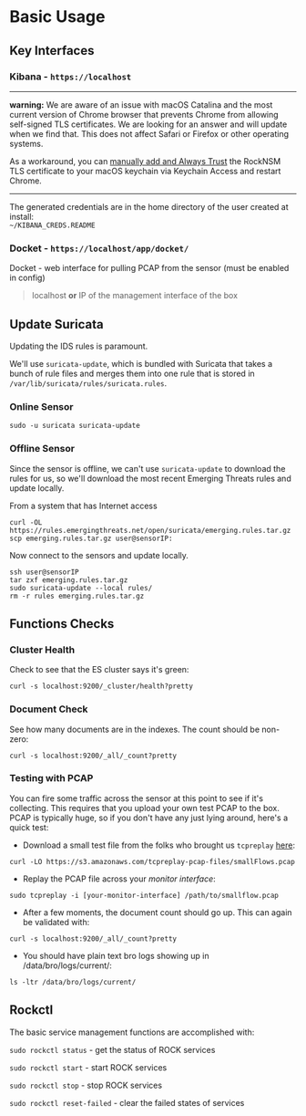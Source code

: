 # Basic Usage

## Key Interfaces

### Kibana - `https://localhost`

---
**warning:** We are aware of an issue with macOS Catalina and the most current version of Chrome browser that prevents Chrome from allowing self-signed TLS certificates. We are looking for an answer and will update when we find that. This does not affect Safari or Firefox or other operating systems.

As a workaround, you can [manually add and Always Trust](https://support.apple.com/guide/keychain-access/change-the-trust-settings-of-a-certificate-kyca11871/mac) the RockNSM TLS certificate to your macOS keychain via Keychain Access and restart Chrome.

---

The generated credentials are in the home directory of the user created at install:
<br>
`~/KIBANA_CREDS.README`

### Docket - `https://localhost/app/docket/`

Docket - web interface for pulling PCAP from the sensor (must be enabled in config)
<br>
> localhost **or** IP of the management interface of the box

## Update Suricata
Updating the IDS rules is paramount.

We'll use `suricata-update`, which is bundled with Suricata that takes a bunch of rule files and merges them into one rule that is stored in `/var/lib/suricata/rules/suricata.rules`.

### Online Sensor
```
sudo -u suricata suricata-update
```

### Offline Sensor
Since the sensor is offline, we can't use `suricata-update` to download the rules for us, so we'll download the most recent Emerging Threats rules and update locally.

From a system that has Internet access
```
curl -OL https://rules.emergingthreats.net/open/suricata/emerging.rules.tar.gz
scp emerging.rules.tar.gz user@sensorIP:
```
Now connect to the sensors and update locally.
```
ssh user@sensorIP
tar zxf emerging.rules.tar.gz
sudo suricata-update --local rules/
rm -r rules emerging.rules.tar.gz
```

## Functions Checks


### Cluster Health
Check to see that the ES cluster says it's green:
```
curl -s localhost:9200/_cluster/health?pretty
```

### Document Check
See how many documents are in the indexes. The count should be non-zero:
```
curl -s localhost:9200/_all/_count?pretty
```

### Testing with PCAP
You can fire some traffic across the sensor at this point to see if it's
collecting. This requires that you upload your own test PCAP to the box. PCAP is
typically huge, so if you don't have any just lying around, here's a quick test:

- Download a small test file from the folks who brought us `tcpreplay`
[here](http://tcpreplay.appneta.com/wiki/captures.html):
```
curl -LO https://s3.amazonaws.com/tcpreplay-pcap-files/smallFlows.pcap
```
- Replay the PCAP file across your _monitor interface_:
```
sudo tcpreplay -i [your-monitor-interface] /path/to/smallflow.pcap
```

- After a few moments, the document count should go up. This can again be
validated with:
```
curl -s localhost:9200/_all/_count?pretty
```
- You should have plain text bro logs showing up in /data/bro/logs/current/:
```
ls -ltr /data/bro/logs/current/
```


## Rockctl

The basic service management functions are accomplished with:

`sudo rockctl status` - get the status of ROCK services

<!-- <p align="center">
<a href="https://asciinema.org/a/z9qgFqFTr9HoeSMpX2gKWXqng" target="\_blank"><img src="https://asciinema.org/a/z9qgFqFTr9HoeSMpX2gKWXqng.png" width="469"/></a>
</p> -->

`sudo rockctl start` - start ROCK services

<!-- <p align="center">
<a href="https://asciinema.org/a/QAxK2iiWEw2bFRKUc5JFri3n9" target="\_blank"><img src="https://asciinema.org/a/QAxK2iiWEw2bFRKUc5JFri3n9.png" width="469"/></a>
</p> -->

`sudo rockctl stop` - stop ROCK services

<!-- <p align="center">
<a href="https://asciinema.org/a/ME56ahRQrj3qmrynGzCc47GyM" target="\_blank"><img src="https://asciinema.org/a/ME56ahRQrj3qmrynGzCc47GyM.png" width="469"/></a>
</p> -->

`sudo rockctl reset-failed` - clear the failed states of services
